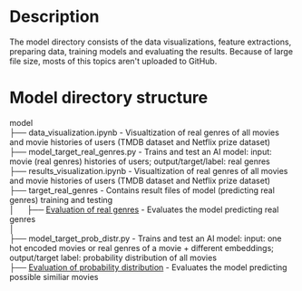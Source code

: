 # Description
The model directory consists of the data visualizations, feature extractions, preparing data, training models and evaluating the results. Because of large file size, mosts of this topics aren't uploaded to GitHub.

# Model directory structure
model<br>
├── data_visualization.ipynb - Visualtization of real genres of all movies and movie histories of users (TMDB dataset and Netflix prize dataset)<br>
├── model_target_real_genres.py - Trains and test an AI model: input: movie (real genres) histories of users; output/target/label: real genres<br>
├── results_visualization.ipynb - Visualtization of real genres of all movies and movie histories of users (TMDB dataset and Netflix prize dataset)<br>
├── target_real_genres - Contains result files of model (predicting real genres) training and testing<br>
│ &emsp; ├── [Evaluation of real genres](model/results/target_real_genres/EVALUATION.md) - Evaluates the model predicting real genres<br>
│<br>
├── model_target_prob_distr.py - Trains and test an AI model: input: one hot encoded movies or real genres of a movie + different embeddings; output/target label: probability distribution of all movies<br>
├── [Evaluation of probability distribution](model/results/target_prob_distr/EVALUATION.md) - Evaluates the model predicting possible similiar movies
